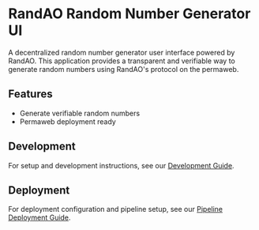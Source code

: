 # RandAO Random Number Generator UI

A decentralized random number generator user interface powered by RandAO. This application provides a transparent and verifiable way to generate random numbers using RandAO's protocol on the permaweb.

## Features

- Generate verifiable random numbers
- Permaweb deployment ready

## Development
For setup and development instructions, see our [Development Guide](docs/development.md).

## Deployment
For deployment configuration and pipeline setup, see our [Pipeline Deployment Guide](docs/pipeline-deployment.md).
